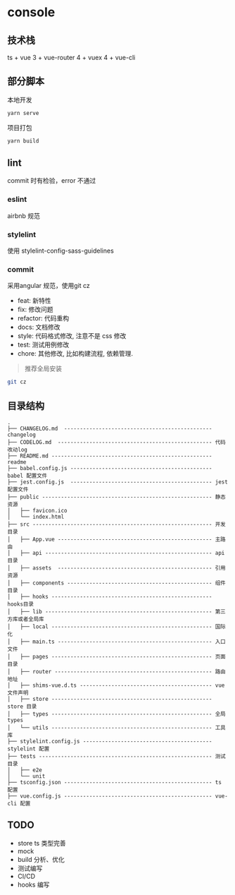 # console

## 技术栈
ts + vue 3 + vue-router 4 + vuex 4 + vue-cli
## 部分脚本

本地开发
```sh
yarn serve
```

项目打包
```sh
yarn build
```

## lint

commit 时有检验，error 不通过
### eslint
airbnb 规范
### stylelint
使用 stylelint-config-sass-guidelines

### commit
采用angular 规范，使用git cz

* feat: 新特性
* fix: 修改问题
* refactor: 代码重构
* docs: 文档修改
* style: 代码格式修改, 注意不是 css 修改
* test: 测试用例修改
* chore: 其他修改, 比如构建流程, 依赖管理.

> 推荐全局安装
```sh
git cz
```

## 目录结构
```
.
├── CHANGELOG.md  ----------------------------------------------- changelog  
├── CODELOG.md  ------------------------------------------------- 代码改动log  
├── README.md --------------------------------------------------- readme
├── babel.config.js --------------------------------------------- babel 配置文件  
├── jest.config.js  --------------------------------------------- jest 配置文件  
├── public ------------------------------------------------------ 静态资源  
│   ├── favicon.ico  
│   └── index.html  
├── src --------------------------------------------------------- 开发目录  
│   ├── App.vue ------------------------------------------------- 主路由  
│   ├── api ----------------------------------------------------- api 目录  
│   ├── assets  ------------------------------------------------- 引用资源  
│   ├── components ---------------------------------------------- 组件目录  
│   ├── hooks --------------------------------------------------- hooks目录  
│   ├── lib ----------------------------------------------------- 第三方库或者全局库  
│   ├── local --------------------------------------------------- 国际化  
│   ├── main.ts ------------------------------------------------- 入口文件  
│   ├── pages --------------------------------------------------- 页面目录  
│   ├── router -------------------------------------------------- 路由地址  
│   ├── shims-vue.d.ts ------------------------------------------ vue 文件声明  
│   ├── store --------------------------------------------------- store 目录  
│   ├── types --------------------------------------------------- 全局types  
│   └── utils --------------------------------------------------- 工具库  
├── stylelint.config.js ----------------------------------------- stylelint 配置  
├── tests ------------------------------------------------------- 测试目录  
│   ├── e2e  
│   └── unit  
├── tsconfig.json ----------------------------------------------- ts 配置  
├── vue.config.js ----------------------------------------------- vue-cli 配置  
```
## TODO

* store ts 类型完善
* mock
* build 分析、优化
* 测试编写
* CI/CD
* hooks 编写